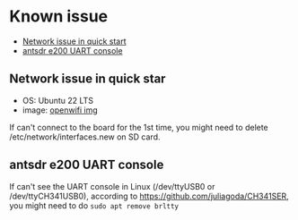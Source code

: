 # Known issue

- [Network issue in quick start](#Network-issue-in-quick-start)
- [antsdr e200 UART console](#antsdr-e200-UART-console)

## Network issue in quick star

- OS: Ubuntu 22 LTS
- image: [openwifi img](https://drive.google.com/file/d/1fb8eJGJAntOciCiGFVLfQs7m7ucRtSWD/view?usp=share_link)

If can't connect to the board for the 1st time, you might need to delete /etc/network/interfaces.new on SD card.

## antsdr e200 UART console

If can't see the UART console in Linux (/dev/ttyUSB0 or /dev/ttyCH341USB0), according to https://github.com/juliagoda/CH341SER, you might need to do `sudo apt remove brltty`
